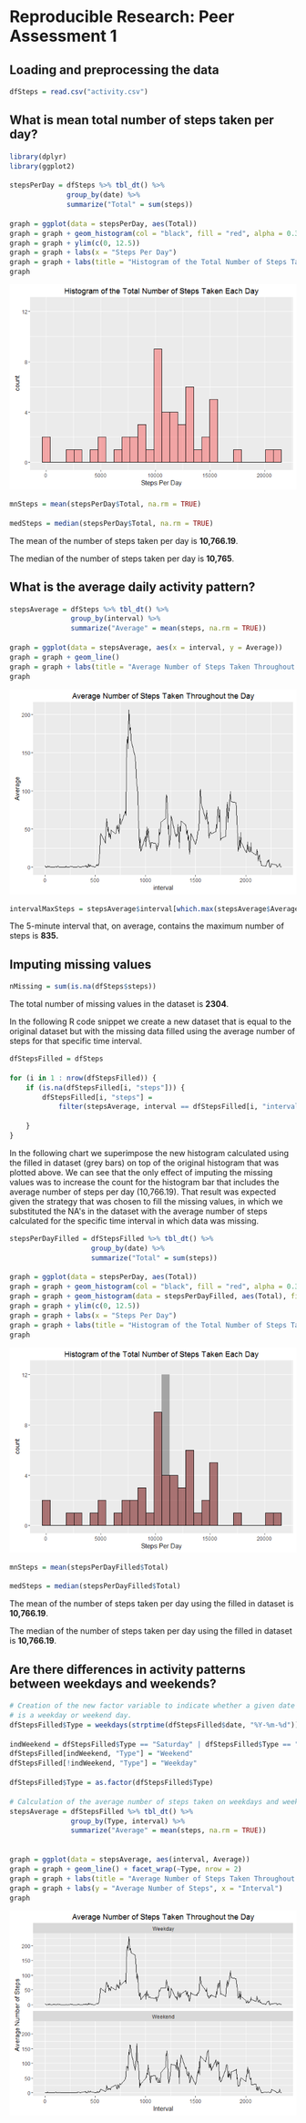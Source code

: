 # Reproducible Research: Peer Assessment 1


## Loading and preprocessing the data


```r
dfSteps = read.csv("activity.csv")
```
## What is mean total number of steps taken per day?


```r
library(dplyr)
library(ggplot2)

stepsPerDay = dfSteps %>% tbl_dt() %>% 
              group_by(date) %>% 
              summarize("Total" = sum(steps))

graph = ggplot(data = stepsPerDay, aes(Total))
graph = graph + geom_histogram(col = "black", fill = "red", alpha = 0.3, na.rm = TRUE)
graph = graph + ylim(c(0, 12.5))
graph = graph + labs(x = "Steps Per Day")
graph = graph + labs(title = "Histogram of the Total Number of Steps Taken Each Day")
graph
```

![](PA1_template_files/figure-html/unnamed-chunk-2-1.png)<!-- -->

```r
mnSteps = mean(stepsPerDay$Total, na.rm = TRUE)

medSteps = median(stepsPerDay$Total, na.rm = TRUE)
```
The mean of the number of steps taken per day is **10,766.19**.

The median of the number of steps taken per day is **10,765**.



## What is the average daily activity pattern?


```r
stepsAverage = dfSteps %>% tbl_dt() %>% 
               group_by(interval) %>% 
               summarize("Average" = mean(steps, na.rm = TRUE))

graph = ggplot(data = stepsAverage, aes(x = interval, y = Average))
graph = graph + geom_line()
graph = graph + labs(title = "Average Number of Steps Taken Throughout the Day")
graph
```

![](PA1_template_files/figure-html/unnamed-chunk-3-1.png)<!-- -->

```r
intervalMaxSteps = stepsAverage$interval[which.max(stepsAverage$Average)]
```

The 5-minute interval that, on average, contains the maximum number of steps is **835.**

## Imputing missing values


```r
nMissing = sum(is.na(dfSteps$steps))
```

The total number of missing values in the dataset is **2304**.

In the following R code snippet we create a new dataset that is equal to the original dataset but with the missing data filled using the average number of steps for that specific time interval.


```r
dfStepsFilled = dfSteps

for (i in 1 : nrow(dfStepsFilled)) {
    if (is.na(dfStepsFilled[i, "steps"])) {
        dfStepsFilled[i, "steps"] = 
            filter(stepsAverage, interval == dfStepsFilled[i, "interval"])$Average
        
    }
}
```

In the following chart we superimpose the new histogram calculated using the filled in dataset (grey bars) on top of the original histogram that was plotted above. We can see that the only effect of imputing the missing values was to increase the count for the histogram bar that includes the average number of steps per day (10,766.19). That result was expected given the strategy that was chosen to fill the missing values, in which we substituted the NA's in the dataset with the average number of steps calculated for the specific time interval in which data was missing.


```r
stepsPerDayFilled = dfStepsFilled %>% tbl_dt() %>% 
                    group_by(date) %>% 
                    summarize("Total" = sum(steps))

graph = ggplot(data = stepsPerDay, aes(Total))
graph = graph + geom_histogram(col = "black", fill = "red", alpha = 0.3, na.rm = TRUE)
graph = graph + geom_histogram(data = stepsPerDayFilled, aes(Total), fill = "black", alpha = 0.3)
graph = graph + ylim(c(0, 12.5))
graph = graph + labs(x = "Steps Per Day")
graph = graph + labs(title = "Histogram of the Total Number of Steps Taken Each Day")
graph
```

![](PA1_template_files/figure-html/unnamed-chunk-6-1.png)<!-- -->

```r
mnSteps = mean(stepsPerDayFilled$Total)

medSteps = median(stepsPerDayFilled$Total)
```

The mean of the number of steps taken per day using the filled in dataset is **10,766.19**.

The median of the number of steps taken per day using the filled in dataset is **10,766.19**.

## Are there differences in activity patterns between weekdays and weekends?


```r
# Creation of the new factor variable to indicate whether a given date 
# is a weekday or weekend day.
dfStepsFilled$Type = weekdays(strptime(dfStepsFilled$date, "%Y-%m-%d"))

indWeekend = dfStepsFilled$Type == "Saturday" | dfStepsFilled$Type == "Sunday"
dfStepsFilled[indWeekend, "Type"] = "Weekend"
dfStepsFilled[!indWeekend, "Type"] = "Weekday"

dfStepsFilled$Type = as.factor(dfStepsFilled$Type)

# Calculation of the average number of steps taken on weekdays and weekends
stepsAverage = dfStepsFilled %>% tbl_dt() %>% 
               group_by(Type, interval) %>% 
               summarize("Average" = mean(steps, na.rm = TRUE))


graph = ggplot(data = stepsAverage, aes(interval, Average))
graph = graph + geom_line() + facet_wrap(~Type, nrow = 2)
graph = graph + labs(title = "Average Number of Steps Taken Throughout the Day")
graph = graph + labs(y = "Average Number of Steps", x = "Interval")
graph
```

![](PA1_template_files/figure-html/unnamed-chunk-7-1.png)<!-- -->
